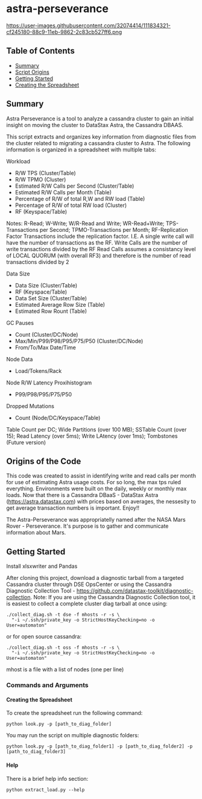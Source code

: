 # astra-perseverance 
https://user-images.githubusercontent.com/32074414/111834321-cf245180-88c9-11eb-9862-2c83cb527ff6.png

<!-- TABLE OF CONTENTS -->
## Table of Contents

* [Summary](#summary)
* [Script Origins](#origins-of-the-code)
* [Getting Started](#getting-started)
* [Creating the Spreadsheet](#using-the-cluster-load-spreadsheet)

<!-- SUMMARY -->
## Summary
Astra Perseverance is a tool to analyze a cassandra cluster to gain an initial insight on moving the cluster to DataStax Astra, the Cassandra DBAAS.

This script extracts and organizes key information from diagnostic files from the cluster related to migrating a cassandra cluster to Astra. The following information is organized in a spreadsheet with multiple tabs:

Workload 
 * R/W TPS (Cluster/Table)
 * R/W TPMO (Cluster)
 * Estimated R/W Calls per Second (Cluster/Table)
 * Estimated R/W Calls per Month (Table)
 * Percentage of R/W of total R,W and RW load (Table)
 * Percentage of R/W of total RW load (Cluster)
 * RF (Keyspace/Table) 

Notes:
  R-Read; W-Write; W/R-Read and Write; WR-Read+Write; TPS-Transactions per Second; TPMO-Transactions per Month; RF-Replication Factor
  Transactions include the replication factor. I.E. A single write call will have the number of transactions as the RF.
  Write Calls are the number of write transactions divided by the RF
  Read Calls assumes a consistancy level of LOCAL QUORUM (with overall RF3) and therefore is the number of read transactions divided by 2

Data Size
 * Data Size (Cluster/Table)
 * RF (Keyspace/Table)
 * Data Set Size (Cluster/Table)
 * Estimated Average Row Size (Table)
 * Estimated Row Rount (Table)

GC Pauses
 * Count (Cluster/DC/Node)
 * Max/Min/P99/P98/P95/P75/P50 (Cluster/DC/Node)
 * From/To/Max Date/Time

Node Data
 * Load/Tokens/Rack

Node R/W Latency Proxihistogram
 * P99/P98/P95/P75/P50

Dropped Mutations
 * Count (Node/DC/Keyspace/Table)

Table Count per DC;
Wide Partitions (over 100 MB);
SSTable Count (over 15);
Read Latency (over 5ms);
Write LAtency (over 1ms);
Tombstones (Future version)



<!-- ORIGINS OF THE CODE -->
## Origins of the Code
This code was created to assist in identifying write and read calls per month for use of estimating Astra usage costs.  For so long, the max tps ruled everything.  Environments were built on the daily, weekly or monthly max loads.  Now that there is a Cassandra DBaaS - DataStax Astra (https://astra.datastax.com) with prices based on averages, the nessesity to get average transaction numbers is important. Enjoy!! 

The Astra-Perseverance was appropriatelly named after the NASA Mars Rover - Perseverance.  It's purpose is to gather and communicate information about Mars.   

<!-- GETTING STARTED -->
## Getting Started
Install xlsxwriter and Pandas

After cloning this project, download a diagnostic tarball from a targeted Cassandra cluster through DSE OpsCenter or using the Cassandra Diagnostic Collection Tool - https://github.com/datastax-toolkit/diagnostic-collection. 
Note: If you are using the Cassandra Diagnostic Collection tool, it is easiest to collect a complete cluster diag tarball at once using:
```
./collect_diag.sh -t dse -f mhosts -r -s \
  "-i ~/.ssh/private_key -o StrictHostKeyChecking=no -o User=automaton"
```
or for open source cassandra:
```
./collect_diag.sh -t oss -f mhosts -r -s \
  "-i ~/.ssh/private_key -o StrictHostKeyChecking=no -o User=automaton"
```
mhost is a file with a list of nodes (one per line)

### Commands and Arguments

#### Creating the Spreadsheet
To create the spreadsheet run the following command:
```
python look.py -p [path_to_diag_folder]
```
You may run the script on multiple diagnostic folders:
```
python look.py -p [path_to_diag_folder1] -p [path_to_diag_folder2] -p [path_to_diag_folder3]
```

#### Help
There is a brief help info section:
```
python extract_load.py --help
``` 
